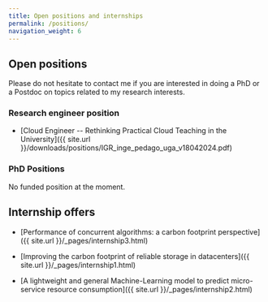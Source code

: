 ```yaml
---
title: Open positions and internships
permalink: /positions/
navigation_weight: 6
---
```



## Open positions


Please do not hesitate to contact me if you are interested in doing a
PhD or a Postdoc on topics related to my research interests.

### Research engineer position

- [Cloud Engineer -- Rethinking Practical Cloud Teaching in the University]({{ site.url }}/downloads/positions/IGR_inge_pedago_uga_v18042024.pdf)


### PhD Positions


No funded position at the moment.

<!-- - **Towards self-healing large scale distributed systems based on digital twins** -->
<!--   - [Detailed description]({{ site.url }}/_pages/phd_DT_AI.html) -->



## Internship offers

- [Performance of concurrent algorithms: a carbon footprint perspective]({{ site.url }}/_pages/internship3.html)

- [Improving the carbon footprint of reliable storage in datacenters]({{ site.url }}/_pages/internship1.html)

- [A lightweight and general Machine-Learning model to predict micro-service resource consumption]({{ site.url }}/_pages/internship2.html)



<!-- List of current internship offers (contact me for additional information): -->
<!-- - [Memory allocation for NVRAM](#memory-allocation-for-nvram) -->
<!-- - [Efficient checkpointing in NVRAM for in-memory key-value store](#efficient-checkpointing-in-nvram-for-in-memory-key-value-store) -->
<!-- - [Impact of new AMD architectures on fault tolerance in NVRAM](#impact-of-new-amd-architectures-on-fault-tolerance-in-nvram) -->
<!-- - [Data placement in servers equipped with NVRAM](#data-placement-in-servers-equipped-with-nvram) -->


<!-- #### Memory allocation for NVRAM -->

<!-- - M1 internship -->
<!-- - **Keywords**: NVRAM, fault tolerance, operating systems, performance  -->


<!-- NVRAM is a new memory technology that combines the non-volatile properties of disks with the performance of DRAM. NVRAM offers new opportunities to build efficient fault-tolerant systems, where the application state always remains in memory and still can be recovered after a crash. However, many challenges need to be solved to manage using NVRAM efficiently because its properties differ from DRAM. For instance, memory allocators need to be redesigned to ensure that allocated regions can be found again after a crash while providing high performance. To build resilient applications using NVRAM, our team is developing a new technique based on high-frequency checkpointing. The goal of the internship is to study strategies for efficient memory allocation in the context of high-frequency checkpointing in NVRAM. -->

<!-- #### Efficient checkpointing in NVRAM for in-memory key-value store -->

<!-- - M1 internship -->
<!-- - **Keywords**: NVRAM, fault tolerance, concurrent programming, KV store  -->

<!-- Using new NVRAM technologies, our team is building a solution based on high-frequency checkpointing to make multi-threaded applications crash-tolerant while ensuring very high performance. This internship focuses on in-memory key-value store (such as Memcached). In-memory KV stores are one important building block of large scale cloud applications and aim at improving the data access performance. The goal of the internship is to study how our high-frequency checkpointing solution should be adapted to work efficiently with in-memory KV stores. -->


<!-- #### Impact of new AMD architectures on fault tolerance in NVRAM -->

<!-- - M1 internship -->
<!-- - **Keywords**: NVRAM, fault tolerance, concurrent programming, processor architecture -->

<!-- New NVRAM technologies have been proposed by Intel. Among other things, NVRAM allow building very efficient fault-tolerant applications. New AMD processor architectures (Epyc) also include support for these NVRAM technologies but implementing fault-tolerant applications using NVRAM on new AMD processors has not been studied yet. The goal of this internship is to study the unique characteristics of new AMD processors and to assess their impact on the efficiency of fault-tolerant techniques based in NVRAM. The internship will start by focusing on solutions based on high-frequency checkpoints for fault tolerance, and could be later extending to other kinds of approaches. Data-intensive applications will be considered for the evaluations. -->


<!-- #### Data placement in servers equipped with NVRAM -->

<!-- - M1 internship -->
<!-- - **Keywords**: NVRAM, fault tolerance, operating systems, performance  -->

<!-- NVRAM is a new memory technology that combines the non-volatile properties of disks with the performance of DRAM. Hybrid servers that include both DRAM and NVRAM are now available. However, such architectures raise several questions regarding data placement. First, factors such as the memory module on which the data is physically located or the alignment strategy used for data stored in NVRAM can have a significant impact on performance in multi-core processors. Second, depending on the access pattern, it might be more valuable to store the data in DRAM or in NVRAM. The goal of this internship is to study data placement issues and strategies for such hybrid servers. To this end, we will consider the case of popular concurrent applications such as data-intensive applications or in-memory databases. -->



<!-- ### Postdoc position -->

<!-- - **Towards high performance distributed stream processing** -->
<!--   - *Mission*: Study the design and the implementation of distributed stream -->
<!--   processing engines to take advantage of emerging hardware -->
<!--   technologies (high performance networks, non-volatile memory, etc.). -->
<!--   - [Detailed description]({{ site.url }}/_pages/postdoc_streaming_insitu.html) -->


